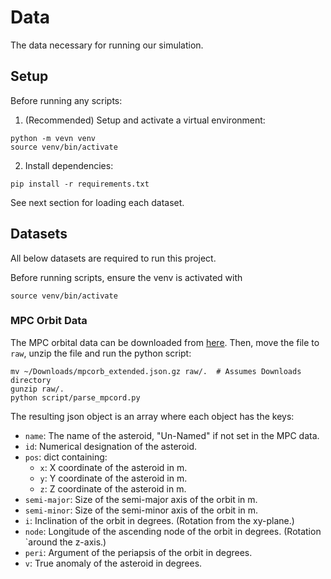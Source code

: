 # Data

The data necessary for running our simulation.

## Setup

Before running any scripts:

1. (Recommended) Setup and activate a virtual environment:

```
python -m vevn venv
source venv/bin/activate
```

2. Install dependencies:

```
pip install -r requirements.txt
```

See next section for loading each dataset.

## Datasets

All below datasets are required to run this project.

Before running scripts, ensure the venv is activated with

```
source venv/bin/activate
```

### MPC Orbit Data

The MPC orbital data can be downloaded from
[here](https://minorplanetcenter.net/Extended_Files/mpcorb_extended.json.gz).
Then, move the file to `raw`, unzip the file and run the python script:

```
mv ~/Downloads/mpcorb_extended.json.gz raw/.  # Assumes Downloads directory
gunzip raw/.
python script/parse_mpcord.py
```

The resulting json object is an array where each object has the keys:

* `name`: The name of the asteroid, "Un-Named" if not set in the MPC data.
* `id`: Numerical designation of the asteroid.
* `pos`: dict containing:
  * `x`: X coordinate of the asteroid in m.
  * `y`: Y coordinate of the asteroid in m.
  * `z`: Z coordinate of the asteroid in m.
* `semi-major`: Size of the semi-major axis of the orbit in m.
* `semi-minor`: Size of the semi-minor axis of the orbit in m.
* `i`: Inclination of the orbit in degrees. (Rotation from the xy-plane.)
* `node`: Longitude of the ascending node of the orbit in degrees. (Rotation
  `around the z-axis.)
* `peri`: Argument of the periapsis of the orbit in degrees.
* `v`: True anomaly of the asteroid in degrees.
